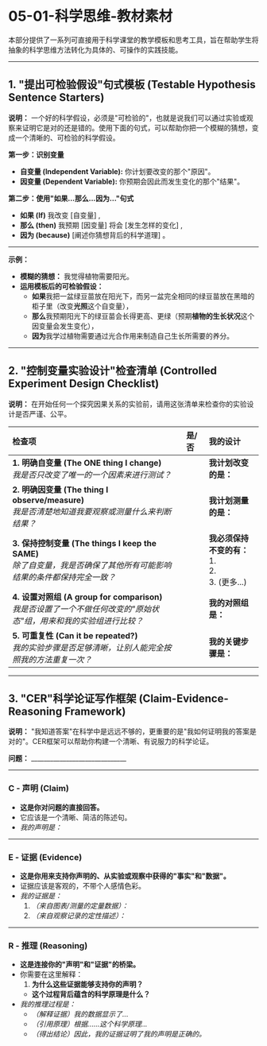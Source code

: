 # 05-01-科学思维-教材素材

本部分提供了一系列可直接用于科学课堂的教学模板和思考工具，旨在帮助学生将抽象的科学思维方法转化为具体的、可操作的实践技能。

---

## 1. "提出可检验假设"句式模板 (Testable Hypothesis Sentence Starters)

**说明：** 一个好的科学假设，必须是"可检验的"，也就是说我们可以通过实验或观察来证明它是对的还是错的。使用下面的句式，可以帮助你把一个模糊的猜想，变成一个清晰的、可检验的科学假设。

**第一步：识别变量**

- **自变量 (Independent Variable):** 你计划要改变的那个"原因"。
- **因变量 (Dependent Variable):** 你预期会因此而发生变化的那个"结果"。

**第二步：使用"如果...那么...因为..."句式**

- **如果 (If)** 我改变 [自变量] ,
- **那么 (then)** 我预期 [因变量] 将会 [发生怎样的变化] ,
- **因为 (because)** [阐述你猜想背后的科学道理] 。

---
**示例：**

- **模糊的猜想：** 我觉得植物需要阳光。
- **运用模板后的可检验假设：**
  - **如果**我把一盆绿豆苗放在阳光下，而另一盆完全相同的绿豆苗放在黑暗的柜子里（改变**光照**这个自变量），
  - **那么**我预期阳光下的绿豆苗会长得更高、更绿（预期**植物的生长状况**这个因变量会发生变化），
  - **因为**我学过植物需要通过光合作用来制造自己生长所需要的养分。

---

## 2. "控制变量实验设计"检查清单 (Controlled Experiment Design Checklist)

**说明：** 在开始任何一个探究因果关系的实验前，请用这张清单来检查你的实验设计是否严谨、公平。

| **检查项** | **是/否** | **我的设计** |
| :--- | :--- | :--- |
| **1. 明确自变量 (The ONE thing I change)**<br> *我是否只改变了唯一的一个因素来进行测试？* | | **我计划改变的是：** |
| **2. 明确因变量 (The thing I observe/measure)**<br> *我是否清楚地知道我要观察或测量什么来判断结果？* | | **我计划测量的是：** |
| **3. 保持控制变量 (The things I keep the SAME)**<br> *除了自变量，我是否确保了其他所有可能影响结果的条件都保持完全一致？* | | **我必须保持不变的有：**<br> 1. <br> 2. <br> 3. (更多...) |
| **4. 设置对照组 (A group for comparison)**<br> *我是否设置了一个不做任何改变的"原始状态"组，用来和我的实验组进行比较？* | | **我的对照组是：** |
| **5. 可重复性 (Can it be repeated?)**<br> *我的实验步骤是否足够清晰，让别人能完全按照我的方法重复一次？* | | **我的关键步骤是：** |

---

## 3. "CER"科学论证写作框架 (Claim-Evidence-Reasoning Framework)

**说明：** "我知道答案"在科学中是远远不够的，更重要的是"我如何证明我的答案是对的"。CER框架可以帮助你构建一个清晰、有说服力的科学论证。

**问题：** ______________________________

---

### **C - 声明 (Claim)**

- **这是你对问题的直接回答。**
- 它应该是一个清晰、简洁的陈述句。
- *我的声明是：*

---

### **E - 证据 (Evidence)**

- **这是你用来支持你声明的、从实验或观察中获得的"事实"和"数据"。**
- 证据应该是客观的，不带个人感情色彩。
- *我的证据是：*
    1. *（来自图表/测量的定量数据）：*
    2. *（来自观察记录的定性描述）：*

---

### **R - 推理 (Reasoning)**

- **这是连接你的"声明"和"证据"的桥梁。**
- 你需要在这里解释：
    1. **为什么这些证据能够支持你的声明？**
  - **这个过程背后蕴含的科学原理是什么？**
- *我的推理过程是：*
  - *（解释证据）我的数据显示了...*
  - *（引用原理）根据......这个科学原理...*
  - *（得出结论）因此，我的证据证明了我的声明是正确的。*
